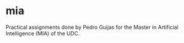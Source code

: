 # mia
Practical assignments done by Pedro Guijas for the Master in Artificial Intelligence (MIA) of the UDC.
